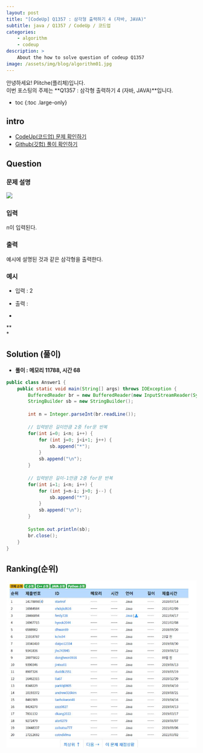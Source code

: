 ```yaml
---
layout: post
title: "[CodeUp] Q1357 : 삼각형 출력하기 4 (자바, JAVA)"
subtitle: java / Q1357 / CodeUp / 코드업
categories:
    - algorithm
    - codeup
description: >
    About the how to solve question of codeup Q1357
image: /assets/img/blog/algorithm01.jpg
---
```


안녕하세요! Plitche(플리체)입니다.  
이번 포스팅의 주제는 **Q1357 : 삼각형 출력하기 4 (자바, JAVA)**입니다.

* toc
{:toc .large-only}

## intro
* [CodeUp(코드업) 문제 확인하기](https://codeup.kr/problem.php?id=1357)  
* [Github(깃헙) 풀이 확인하기](https://github.com/plitche/CodeUp_Solution/tree/master/Q1301~Q1400/Q1357)  

## Question
### 문제 설명
![](/assets/post/codeup/Q1200~Q1299/20210918_03/01.JPG)  

### 입력
n이 입력된다.  

### 출력
예시에 설명된 것과 같은 삼각형을 출력한다.  

### 예시
* 입력 : 2  

* 출력 :  
*  
**  
*  

## Solution (풀이)
* **풀이 : 메모리 11788, 시간 68**  

```java
public class Answer1 {
	public static void main(String[] args) throws IOException {
		BufferedReader br = new BufferedReader(new InputStreamReader(System.in));
		StringBuilder sb = new StringBuilder();
		
		int n = Integer.parseInt(br.readLine());
		
		// 입력받은 길이만큼 2중 for문 반복
		for(int i=0; i<n; i++) {
			for (int j=0; j<i+1; j++) {
				sb.append("*");
			}
			sb.append("\n");
		}
		
		// 입력받은 길이-1만큼 2중 for문 반복
		for(int i=1; i<n; i++) {
			for (int j=n-i; j>0; j--) {
				sb.append("*");
			}
			sb.append("\n");
		}
		
		System.out.println(sb);
		br.close();
	}
}
```  

## Ranking(순위)
![](/assets/post/codeup/Q1300~Q1399/20210918_03/02.JPG)  